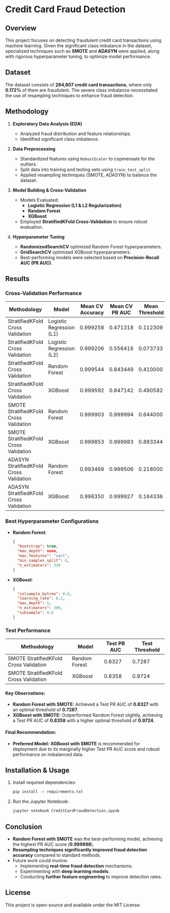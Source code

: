 # Credit Card Fraud Detection

## Overview

This project focuses on detecting fraudulent credit card transactions using machine learning. Given the significant class imbalance in the dataset, specialized techniques such as **SMOTE** and **ADASYN** were applied, along with rigorous hyperparameter tuning, to optimize model performance.

## Dataset

The dataset consists of **284,807 credit card transactions**, where only **0.172%** of them are fraudulent. The severe class imbalance necessitated the use of resampling techniques to enhance fraud detection.

## Methodology

1. **Exploratory Data Analysis (EDA)**

   - Analyzed fraud distribution and feature relationships.
   - Identified significant class imbalance.

2. **Data Preprocessing**

   - Standardized features using `RobustScaler` to copmensate for the outliers.
   - Split data into training and testing sets using `train_test_split`.
   - Applied resampling techniques (SMOTE, ADASYN) to balance the dataset.

3. **Model Building & Cross-Validation**

   - Models Evaluated:
     - **Logistic Regression (L1 & L2 Regularization)**
     - **Random Forest**
     - **XGBoost**
   - Employed **StratifiedKFold Cross-Validation** to ensure robust evaluation.

4. **Hyperparameter Tuning**

   - **RandomizedSearchCV** optimized Random Forest hyperparameters.
   - **GridSearchCV** optimized XGBoost hyperparameters.
   - Best-performing models were selected based on **Precision-Recall AUC (PR AUC)**.

## Results

### Cross-Validation Performance


| **Methodology**                          | **Model**                     | **Mean CV Accuracy** | **Mean CV PR AUC** | **Mean Threshold** |
|------------------------------------------|-------------------------------|-----------------------|---------------------|--------------------|
| StratifiedKFold Cross Validation         | Logistic Regression (L1)      | 0.999258              | 0.471318           | 0.112309          |
| StratifiedKFold Cross Validation         | Logistic Regression (L2)      | 0.999206              | 0.556416           | 0.073733          |
| StratifiedKFold Cross Validation         | Random Forest                 | 0.999544              | 0.843449           | 0.410000          |
| StratifiedKFold Cross Validation         | XGBoost                       | 0.999592              | 0.847142           | 0.490582          |
| SMOTE StratifiedKFold Cross Validation   | Random Forest                 | 0.999903              | 0.999994           | 0.644000          |
| SMOTE StratifiedKFold Cross Validation   | XGBoost                       | 0.999853              | 0.999983           | 0.883344          |
| ADASYN StratifiedKFold Cross Validation  | Random Forest                 | 0.993469              | 0.999506           | 0.218000          |
| ADASYN StratifiedKFold Cross Validation  | XGBoost                       | 0.996350              | 0.999927           | 0.164336          |


### Best Hyperparameter Configurations

- **Random Forest**:
  ```json
  {
    "bootstrap": true,
    "max_depth": none,
    "max_features": "sqrt",
    "min_samples_split": 6,
    "n_estimators": 330
  }
  ```
- **XGBoost**:
  ```json
  {
    "colsample_bytree": 0.6,
    "learning_rate": 0.2,
    "max_depth": 5,
    "n_estimators": 300,
    "subsample": 0.6
  }
  ```

### Test Performance

| **Methodology**                          | **Model**                     | **Test PR AUC** | **Test Threshold** |
|------------------------------------------|-------------------------------|------------------|--------------------|
| SMOTE StratifiedKFold Cross Validation   | Random Forest                 | 0.8327           | 0.7287             |
| SMOTE StratifiedKFold Cross Validation   | XGBoost                       | 0.8358           | 0.9724             |

#### Key Observations:
- **Random Forest with SMOTE:** Achieved a Test PR AUC of **0.8327** with an optimal threshold of **0.7287**.
- **XGBoost with SMOTE:** Outperformed Random Forest slightly, achieving a Test PR AUC of **0.8358** with a higher optimal threshold of **0.9724**.

#### Final Recommendation:
- **Preferred Model:** **XGBoost with SMOTE** is recommended for deployment due to its marginally higher Test PR AUC score and robust performance on imbalanced data.

## Installation & Usage

1. Install required dependencies:
   ```sh
   pip install -r requirements.txt
   ```
2. Run the Jupyter Notebook:
   ```sh
   jupyter notebook CreditCardFraudDetection.ipynb
   ```

## Conclusion

- **Random Forest with SMOTE** was the best-performing model, achieving the highest PR AUC score (**0.999998**).
- **Resampling techniques significantly improved fraud detection accuracy** compared to standard methods.
- Future work could involve:
  - Implementing **real-time fraud detection** mechanisms.
  - Experimenting with **deep learning models**.
  - Conducting **further feature engineering** to improve detection rates.

## License

This project is open-source and available under the MIT License.

